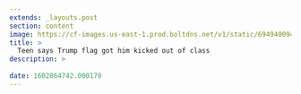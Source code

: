 ```yaml
--- 
extends: _layouts.post 
section: content 
image: https://cf-images.us-east-1.prod.boltdns.net/v1/static/694940094001/fbf83144-efbf-463d-a931-ca7916014c8d/fc22adb5-7745-44c7-bc42-e4c3b5a28e6b/1280x720/match/image.jpg 
title: > 
  Teen says Trump flag got him kicked out of class 
description: > 
   
date: 1602864742.000178 
--- 
```

